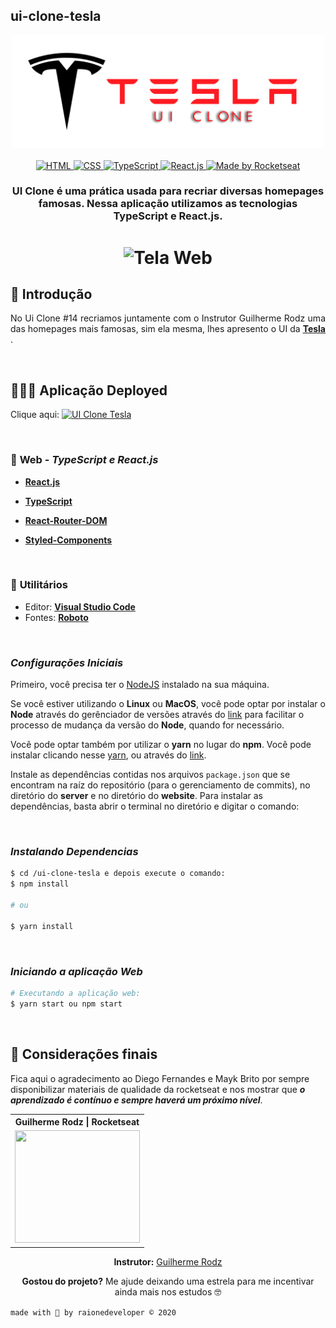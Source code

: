 ## ui-clone-tesla

<div align="center">
	<img width="500px" src="./public/mkup/tesla-clone-logo.png" alt="Tesla UI Clone Banner">
</div>

<br>

<div align="center">

  <!-- HTML -->
  <a href="http://www.w3schools.com/tags/tag_doctype.asp" target="_blank">
    <img alt="HTML" src="https://img.shields.io/badge/HTML5%20-USED-%23ff1b22">
  </a>

  <!-- CSS -->
  <a href="http://devdocs.io/css/" target="_blank">
    <img alt="CSS" src="https://img.shields.io/badge/CSS%20-USED-%23ff1b22">
  </a>

  <!-- TypeScript -->
  <a href="http://www.typescriptlang.org/" target="_blank">
    <img alt="TypeScript" src="https://img.shields.io/badge/TypeScript%20-USED-%23ff1b22">
  </a>

  <!-- Node.Js
  <a href="https://nodejs.org/en/" target="_blank">
    <img alt="NodeJs" src="https://img.shields.io/badge/NodeJS%20-USED-%23ff1b22">
  </a> -->

  <!-- ReactJS -->
  <a href="http://pt-br.reactjs.org/" target="_blank">
    <img alt="React.js" src="https://img.shields.io/badge/ReactJS%20-USED-%23ff1b22">
  </a>

  <!-- SQLite
  <a href="https://www.sqlite.org/docs.html" target="_blank">
    <img alt="SQLite" src="https://img.shields.io/badge/SQLite%20-USED-%23ff1b22">
  </a> -->

  <!-- RocketSeat -->
  <a href="http://rocketseat.com.br" target="_blank">
    <img alt="Made by Rocketseat" src="https://img.shields.io/badge/made%20by-Rocketseat-%237519C1">
  </a>

</div>

<h3 align=center>

UI Clone é uma prática usada para recriar diversas homepages famosas. Nessa aplicação utilizamos as tecnologias **TypeScript** e **React.js**.

</h3>

<h1 align=center>
  <img width="1000px"src="./public/mkup/tela-mobile.gif" alt="Tela Web"/>
</h1>

## 🚀 Introdução 

<p align=justify> 
  No Ui Clone #14 recriamos juntamente com o Instrutor Guilherme Rodz uma das homepages mais famosas, sim ela mesma, lhes apresento o UI da <a href="https://www.tesla.com/" target="_blank"><b>Tesla</b></a> .
</p>

<br>

## 👨🏽‍💻 Aplicação Deployed

Clique aqui: 
  <a href="http://ui-clone-tesla.raionenascimento.com.br" target="_blank">
    <img alt="UI Clone Tesla" src="https://img.shields.io/badge/UI%20Clone%20Tesla-%23ff1b22">
  </a>

<br>

### 📑 **Web** - ***TypeScript e React.js***

  - **[React.js](http://pt-br.reactjs.org/)**
  - **[TypeScript](http://www.typescriptlang.org/)**

  - **[React-Router-DOM](http://reactrouter.com/web/guides/quick-start)**
  - **[Styled-Components](http://styled-components.com/)**

<br>

### 🧰  **Utilitários**

  - Editor: **[Visual Studio Code](http://code.visualstudio.com/download)** 
  - Fontes: **[Roboto](http://fonts.google.com/specimen/Roboto)**

<br>

### ***Configurações Iniciais***

Primeiro, você precisa ter o [NodeJS](https://nodejs.org/en/download/) instalado na sua máquina. 

Se você estiver utilizando o **Linux** ou **MacOS**, você pode optar por instalar o **Node** através do gerênciador de versões através do [link](https://nodejs.org/en/download/package-manager/) para facilitar o processo de mudança da versão do **Node**, quando for necessário.

Você pode optar também por utilizar o **yarn** no lugar do **npm**. Você pode instalar clicando nesse [yarn](https://yarnpkg.com/), ou através do [link](https://classic.yarnpkg.com/pt-BR/docs/install/#debian-stable).

Instale as dependências contidas nos arquivos `package.json` que se encontram na raíz do repositório (para o gerenciamento de commits), no diretório do **server** e no diretório do **website**. Para instalar as dependências, basta abrir o terminal no diretório e digitar o comando:

<br>

### ***Instalando Dependencias***
```sh
$ cd /ui-clone-tesla e depois execute o comando:
$ npm install

# ou

$ yarn install
```
<br>

### ***Iniciando a aplicação Web***

```sh
# Executando a aplicação web:
$ yarn start ou npm start
```
<br>

## 🙏 Considerações finais

Fica aqui o agradecimento ao Diego Fernandes e Mayk Brito por sempre disponibilizar materiais de qualidade da rocketseat e nos mostrar que ***o aprendizado é contínuo e sempre haverá um próximo nível***.

<div align="center">

  <table style="width:100%">
    <tr align="center">
      <!-- <th><strong>Rocketseat</strong></th> -->
      <th><strong>Guilherme Rodz | Rocketseat</strong></th>
    </tr>
    <tr align="center">
      <!-- <td>
        <a href="https://rocketseat.com.br/">
          <img width="200" height="180" src="https://user-images.githubusercontent.com/38081852/83981650-1e2e6680-a8f6-11ea-9f42-6df8fe809e4b.png">
        </a>
      </td> -->
      <td>
        <a href="https://github.com/guilhermerodz">
          <img width="200" height="180" src="https://github.com/guilhermerodz.png">
        </a>
      </td>
    </tr>
  </table>

</div>

<p align=center>
  <strong>Instrutor:</strong>
  <a href="https://github.com/diego3g" target="_blank">Guilherme Rodz</a>
</p>

<p align=center>
  <b>Gostou do projeto?</b> Me ajude deixando uma estrela para me incentivar ainda mais nos estudos 🤓
</p>

`made with 💜 by raionedeveloper © 2020`
